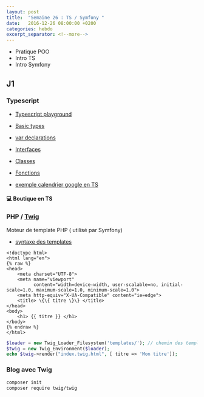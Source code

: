 ```yaml
---
layout: post
title:  "Semaine 26 : TS / Symfony "
date:   2016-12-26 08:00:00 +0200
categories: hebdo 
excerpt_separator: <!--more-->
---
```


- Pratique POO 
- Intro TS
- Intro Symfony

<!--more-->

## J1

### Typescript

- [Typescript playground](http://www.typescriptlang.org/play/index.html)

- [Basic types](http://www.typescriptlang.org/docs/handbook/basic-types.html)
- [var declarations](http://www.typescriptlang.org/docs/handbook/variable-declarations.html)
- [Interfaces](http://www.typescriptlang.org/docs/handbook/interfaces.html)
- [Classes](http://www.typescriptlang.org/docs/handbook/classes.html)
- [Fonctions](http://www.typescriptlang.org/docs/handbook/functions.html)

- [exemple calendrier google en TS](https://github.com/simplyon2/exemples-php/blob/master/ts/calendar/calendar.ts)

#### :computer: Boutique en TS

### PHP / [Twig](http://twig.sensiolabs.org)

Moteur de template PHP ( utilisé par Symfony)

- [syntaxe des templates](http://twig.sensiolabs.org/doc/templates.html)


```
<!doctype html>
<html lang="en">
{% raw %}
<head>
    <meta charset="UTF-8">
    <meta name="viewport"
          content="width=device-width, user-scalable=no, initial-scale=1.0, maximum-scale=1.0, minimum-scale=1.0">
    <meta http-equiv="X-UA-Compatible" content="ie=edge">
    <title> \{\{ titre \}\} </title>
</head>
<body>
    <h1> {{ titre }} </h1>
</body>
{% endraw %}
</html>
```

```php
$loader = new Twig_Loader_Filesystem('templates/'); // chemin des templates
$twig = new Twig_Environment($loader);
echo $twig->render("index.twig.html", [ titre => 'Mon titre']);
```

### Blog avec Twig

```bash
composer init
composer require twig/twig
```
